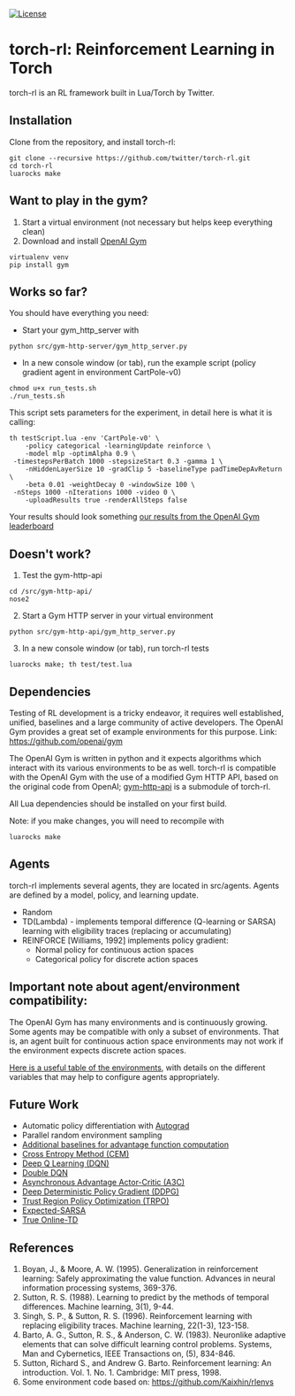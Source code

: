 [![License](https://img.shields.io/badge/license-MIT-blue.svg)](https://github.com/twitter/torch-rl/blob/master/LICENSE)

# torch-rl: Reinforcement Learning in Torch
torch-rl is an RL framework built in Lua/Torch by Twitter.

Installation
------------
Clone from the repository, and install torch-rl:
~~~~~
git clone --recursive https://github.com/twitter/torch-rl.git
cd torch-rl
luarocks make
~~~~~

Want to play in the gym?
------------------------
1) Start a virtual environment (not necessary but helps keep everything clean)
2) Download and install [OpenAI Gym](https://github.com/openai/gym)
~~~
virtualenv venv
pip install gym
~~~

Works so far? 
------------------------
You should have everything you need:
* Start your gym_http_server with 
~~~~
python src/gym-http-server/gym_http_server.py
~~~~

* In a new console window (or tab), run the example script (policy gradient agent in environment CartPole-v0)
~~~
chmod u+x run_tests.sh
./run_tests.sh
~~~

This script sets parameters for the experiment, in detail here is what it is calling:

~~~
th testScript.lua -env 'CartPole-v0' \
	-policy categorical -learningUpdate reinforce \
	-model mlp -optimAlpha 0.9 \
 -timestepsPerBatch 1000 -stepsizeStart 0.3 -gamma 1 \
	-nHiddenLayerSize 10 -gradClip 5 -baselineType padTimeDepAvReturn \
	-beta 0.01 -weightDecay 0 -windowSize 100 \
 -nSteps 1000 -nIterations 1000 -video 0 \
	-uploadResults true -renderAllSteps false
~~~
	
Your results should look something [our results from the OpenAI Gym leaderboard](https://gym.openai.com/evaluations/eval_48l1nOQ7ur6htkF9uGw)

Doesn't work?
------------------------
1) Test the gym-http-api
~~~~
cd /src/gym-http-api/
nose2
~~~~

2) Start a Gym HTTP server in your virtual environment
~~~~
python src/gym-http-api/gym_http_server.py
~~~~

3) In a new console window (or tab), run torch-rl tests
~~~~
luarocks make; th test/test.lua
~~~~

Dependencies
------------
Testing of RL development is a tricky endeavor, it requires well established, unified, baselines and a large community of active developers. The OpenAI Gym provides a great set of example environments for this purpose. Link: https://github.com/openai/gym

The OpenAI Gym is written in python and it expects algorithms which interact with its various environments to be as well. torch-rl is compatible with the OpenAI Gym with the use of a modified Gym HTTP API, based on the original code from OpenAI; [gym-http-api](https://github.com/korymath/gym-http-api) is a submodule of torch-rl.

All Lua dependencies should be installed on your first build.

Note: if you make changes, you will need to recompile with
~~~~
luarocks make
~~~~

## Agents
torch-rl implements several agents, they are located in src/agents. Agents are defined by a model, policy, and learning update.

* Random
* TD(Lambda) - implements temporal difference (Q-learning or SARSA) learning with eligibility traces (replacing or accumulating)
* REINFORCE [Williams, 1992] implements policy gradient:
	* Normal policy for continuous action spaces
	* Categorical policy for discrete action spaces

## Important note about agent/environment compatibility:
The OpenAI Gym has many environments and is continuously growing. Some agents may be compatible with only a subset of environments. That is, an agent built for continuous action space environments may not work if the environment expects discrete action spaces. 

[Here is a useful table of the environments](https://github.com/openai/gym/wiki/Table-of-environments), with details on the different variables that may help to configure agents appropriately.

Future Work
-----------
* Automatic policy differentiation with [Autograd](https://github.com/twitter/torch-autograd)
* Parallel random environment sampling
* [Additional baselines for advantage function computation](https://arxiv.org/pdf/1301.2315.pdf)
* [Cross Entropy Method (CEM)](https://people.smp.uq.edu.au/DirkKroese/ps/aortut.pdf)
* [Deep Q Learning (DQN)](http://arxiv.org/abs/1312.5602)
* [Double DQN](http://arxiv.org/abs/1509.06461)
* [Asynchronous Advantage Actor-Critic (A3C)](https://arxiv.org/pdf/1602.01783v2.pdf)
* [Deep Deterministic Policy Gradient (DDPG)](http://arxiv.org/abs/1509.02971)
* [Trust Region Policy Optimization (TRPO)](https://arxiv.org/pdf/1502.05477v4.pdf)
* [Expected-SARSA](http://www.cs.ox.ac.uk/people/shimon.whiteson/pubs/vanseijenadprl09.pdf)
* [True Online-TD](https://webdocs.cs.ualberta.ca/~sutton/papers/vSS-trueonline-ICML-2014.pdf)

References
--------------
1. Boyan, J., & Moore, A. W. (1995). Generalization in reinforcement learning: Safely approximating the value function. Advances in neural information processing systems, 369-376.
2. Sutton, R. S. (1988). Learning to predict by the methods of temporal differences. Machine learning, 3(1), 9-44.
3. Singh, S. P., & Sutton, R. S. (1996). Reinforcement learning with replacing eligibility traces. Machine learning, 22(1-3), 123-158.
4. Barto, A. G., Sutton, R. S., & Anderson, C. W. (1983). Neuronlike adaptive elements that can solve difficult learning control problems. Systems, Man and Cybernetics, IEEE Transactions on, (5), 834-846.
5. Sutton, Richard S., and Andrew G. Barto. Reinforcement learning: An introduction. Vol. 1. No. 1. Cambridge: MIT press, 1998.
6. Some environment code based on: https://github.com/Kaixhin/rlenvs
